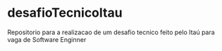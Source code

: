 # desafioTecnicoItau
Repositorio para a realizacao de um desafio tecnico feito pelo Itaú para vaga de Software Enginner
